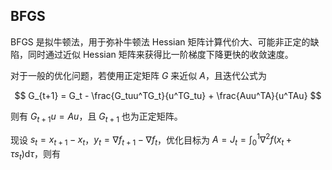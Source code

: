 
## BFGS
BFGS 是拟牛顿法，用于弥补牛顿法 Hessian 矩阵计算代价大、可能非正定的缺陷，同时通过近似 Hessian 矩阵来获得比一阶梯度下降更快的收敛速度。

对于一般的优化问题，若使用正定矩阵 $G$ 来近似 $A$，且迭代公式为

$$
G_{t+1} = G_t - \frac{G_tuu^TG_t}{u^TG_tu} + \frac{Auu^TA}{u^TAu}
$$

则有 $G_{t+1}u = Au$，且 $G_{t+1}$ 也为正定矩阵。



现设 $s_t = x_{t+1} - x_t$，$y_t = \nabla f_{t+1} - \nabla f_t$，优化目标为 $A = J_t = \int_0^1 \nabla^2 f(x_t + \tau s_t) \mathrm{d}\tau$，则有


